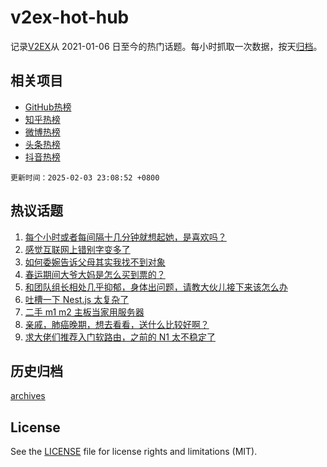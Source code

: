 # v2ex-hot-hub

 记录[V2EX](https://www.v2ex.com/)从 2021-01-06 日至今的热门话题。每小时抓取一次数据，按天[归档](archives)。
 
 ## 相关项目

- [GitHub热榜](https://github.com/snaildev/github-hot-hub)
- [知乎热榜](https://github.com/snaildev/zhihu-hot-hub)
- [微博热榜](https://github.com/snaildev/weibo-hot-hub)
- [头条热榜](https://github.com/snaildev/toutiao-hot-hub)
- [抖音热榜](https://github.com/snaildev/douyin-hot-hub)


 `更新时间：2025-02-03 23:08:52 +0800`

## 热议话题

1. [每个小时或者每间隔十几分钟就想起她，是喜欢吗？](https://www.v2ex.com/t/1108675)
1. [感觉互联网上错别字变多了](https://www.v2ex.com/t/1108674)
1. [如何委婉告诉父母其实我找不到对象](https://www.v2ex.com/t/1108755)
1. [春运期间大爷大妈是怎么买到票的？](https://www.v2ex.com/t/1108708)
1. [和团队组长相处几乎抑郁，身体出问题，请教大伙儿接下来该怎么办](https://www.v2ex.com/t/1108658)
1. [吐槽一下 Nest.js 太复杂了](https://www.v2ex.com/t/1108703)
1. [二手 m1 m2 主板当家用服务器](https://www.v2ex.com/t/1108659)
1. [亲戚，肺癌晚期，想去看看，送什么比较好啊？](https://www.v2ex.com/t/1108695)
1. [求大佬们推荐入门软路由，之前的 N1 太不稳定了](https://www.v2ex.com/t/1108722)

## 历史归档

[archives](archives)

## License

See the [LICENSE](LICENSE) file for license rights and limitations (MIT).
